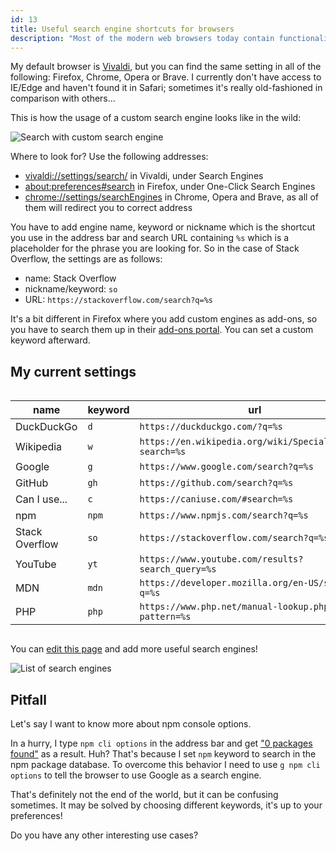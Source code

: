 ```yaml
---
id: 13
title: Useful search engine shortcuts for browsers
description: "Most of the modern web browsers today contain functionality to set multiple search engines that can reduce your day-to-day time spent on finding the best results. Some time ago I <a href='https://twitter.com/rmnvsl/status/1027533760387002368'>tweeted</a> about adding GitHub to the browser's search engines list. My list has grown in size since then and I think you may find it useful."
---
```


My default browser is [Vivaldi](https://vivaldi.com/), but you can find the same setting in all of the following: Firefox, Chrome, Opera or Brave. I currently don't have access to IE/Edge and haven't found it in Safari; sometimes it's really old-fashioned in comparison with others...

This is how the usage of a custom search engine looks like in the wild:

![Search with custom search engine](/assets/posts/browser-search/search-engine-browser.gif)

Where to look for? Use the following addresses:

- [vivaldi://settings/search/](vivaldi://settings/search/) in Vivaldi, under Search Engines
- [about:preferences#search](about:preferences#search) in Firefox, under One-Click Search Engines
- [chrome://settings/searchEngines](chrome://settings/searchEngines) in Chrome, Opera and Brave, as all of them will redirect you to correct address

You have to add engine name, keyword or nickname which is the shortcut you use in the address bar and search URL containing `%s` which is a placeholder for the phrase you are looking for. So in the case of Stack Overflow, the settings are as follows:

- name: Stack Overflow
- nickname/keyword: `so`
- URL: `https://stackoverflow.com/search?q=%s`

It's a bit different in Firefox where you add custom engines as add-ons, so you have to search them up in their [add-ons portal](https://addons.mozilla.org/en-US/firefox/search/?sort=rating&type=search). You can set a custom keyword afterward.

## My current settings

<div style="overflow-x:auto;" markdown="1">

| name           | keyword | url                                                      |
| -------------- | ------- | -------------------------------------------------------- |
| DuckDuckGo     | `d`     | `https://duckduckgo.com/?q=%s`                           |
| Wikipedia      | `w`     | `https://en.wikipedia.org/wiki/Special:Search?search=%s` |
| Google         | `g`     | `https://www.google.com/search?q=%s`                     |
| GitHub         | `gh`    | `https://github.com/search?q=%s`                         |
| Can I use...   | `c`     | `https://caniuse.com/#search=%s`                         |
| npm            | `npm`   | `https://www.npmjs.com/search?q=%s`                      |
| Stack Overflow | `so`    | `https://stackoverflow.com/search?q=%s`                  |
| YouTube        | `yt`    | `https://www.youtube.com/results?search_query=%s`        |
| MDN            | `mdn`   | `https://developer.mozilla.org/en-US/search?q=%s`        |
| PHP            | `php`   | `https://www.php.net/manual-lookup.php?pattern=%s`       |

</div>

You can [edit this page](https://github.com/crazko/romanvesely.com/blob/master/site/_posts/2019/2019-05-06-browser-search.md) and add more useful search engines!

![List of search engines](/assets/posts/browser-search/vivaldi-search-engine-settings.png)

## Pitfall

Let's say I want to know more about npm console options.

In a hurry, I type `npm cli options` in the address bar and get ["0 packages found"](https://www.npmjs.com/search?q=cli%20options) as a result. Huh? That's because I set `npm` keyword to search in the npm package database. To overcome this behavior I need to use `g npm cli options` to tell the browser to use Google as a search engine.

That's definitely not the end of the world, but it can be confusing sometimes. It may be solved by choosing different keywords, it's up to your preferences!

<Tip>

Do you have any other interesting use cases?

</Tip>

